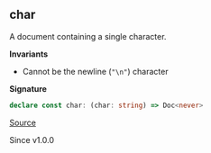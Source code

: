 ## char

A document containing a single character.

**Invariants**
- Cannot be the newline (`"\n"`) character

**Signature**

```ts
declare const char: (char: string) => Doc<never>
```

[Source](https://github.com/Effect-TS/effect/tree/main/packages/printer/src/Doc.ts#L437)

Since v1.0.0